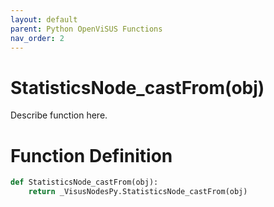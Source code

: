 ```yaml
---
layout: default
parent: Python OpenViSUS Functions
nav_order: 2
---
```


# StatisticsNode_castFrom(obj)

Describe function here.

# Function Definition

```python
def StatisticsNode_castFrom(obj):
    return _VisusNodesPy.StatisticsNode_castFrom(obj)
```